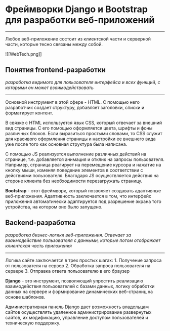 # Фреймворки Django и Bootstrap для разработки веб-приложений
---
Любое веб-приложение состоит из клиентской части и серверной части, которые тесно связаны между собой.

![[WebTech.png]]

## Понятия frontend-разработки
_разработка видимого для пользователя интерфейса и всех функций, с которыми он может взаимодействовать_

---

Основной инструмент в этой сфере - HTML. С помощью него разработчик создает структуру, добавляет заголовки, списки и форматирует контент.

В связке с HTML используется язык CSS, который отвечает за внешний вид страницы. С его помощью оформляется цвета, шрифты и фоны различных блоков. Если выразиться простыми словами, то CSS служит для красивого оформления страницы и настройки ее внешнего вида уже после того как основная структура была написана.

С помощью JS реализуется выполнение различных действий на странице, т.е. добавляется анимация и отклик на запросы пользователя. Например, страница реагирует на перемещение курсора и нажатие на кнопку мыши, изменяя поведение элементов в соответствии с действиями пользователя. Благодаря JS осуществляется действия на стороне клиента без необходимости перезагружать страницу.

__Bootstrap__ - этот фреймворк, который позволяет создавать адаптивные веб-приложения. Адаптивность заключается в том, что интерфейс приложения автоматически адаптируется под разрешение экрана того устройства, на котором оно было запущено. 
## Backend-разработка
_разработка бизнес-логики веб-приложения. Отвечает за взаимодействие пользователя с данными, которые потом отображает клиентская часть приложения_

---

Логика сайте заключается в трех простых шагах:
	1. Получение запроса от пользователя на сервер
	2. Обработка запроса пользователя на сервере
	3. Отправка ответа пользователю в его браузер

__Django__ - это инструмент, позволяющий упростить реализацию взаимодействия пользователей с базами данных, логику обработки данных на сервере и формирование динамических веб-страниц на основе шаблонов.

Административная панель Django дает возможность владельцам сайтов осуществлять удаленное администрирование развернутых сайтов, их модификацию, управление доступом пользователей и техническую поддержку.
